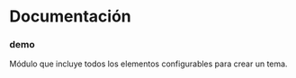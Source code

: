 # Documentación

### demo

Módulo que incluye todos los elementos configurables para crear un tema.
